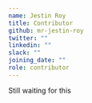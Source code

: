 ```yaml
---
name: Jestin Roy
title: Contributor
github: mr-jestin-roy
twitter: ""
linkedin: ""
slack: ""
joining_date: ""
role: contributor
---
```


Still waiting for this
